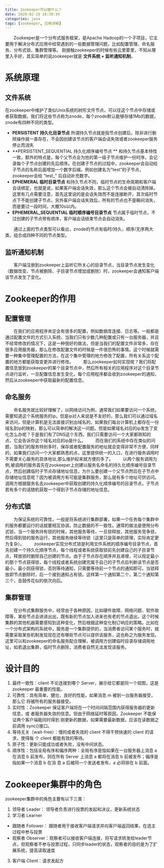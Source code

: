 ```yaml
---
title: Zookeeper可以做什么？
date: 2020-02-19 18:39:34
categories: java
tags: [zookeeper, 应用详解]
---
```

&emsp;&emsp;Zookeeper是一个分布式服务框架，是Apache Hadoop的一个子项目，它主要用于解决分布式应用中经常遇到的一些数据管理问题，比如配置管理、命名服务、分布式锁、集群管理等。
刚接触zookeeper的时候有些云里雾里，不知从哪里入手好，其实简单的说zookeeper就是 **文件系统 + 监听通知机制**。
<!--more-->
# 系统原理
## 文件系统
在zookeeper中维护了类似Unix系统的树形文件节点，可以往这个节点中存储或者获取数据，我们将这些节点称为znode，每个znode默认能够存储1Mb的数据，znode有四种不同的类型。
* **PERSISTENT 持久化目录节点** 所谓持久节点就是指节点创建后，除非进行删除操作就一直存在，不会因创建该节点的客户端会话失效或者zookeeper服务停止而消失
* **PERSISTENT\_SEQUENTIAL 持久化顺序编号节点 ** 和持久节点基本特性一致，额外的特点是，每个父节点会为他的第一级子节点维护一份时序，会记录每个子节点创建的先后顺序。在创建子节点的过程中，zookeeper会自动给子节点的名称后面增加一个数字后缀。例如创建名为"test"的子节点，zookeeper会给 "test\_" 后自动补充数字。
* **EPHEMERAL 临时目录节点** 和持久节点不同，临时节点的生命周期和客户端会话绑定，也就是说，如果客户端会话失效，那么这个节点会被自动清除掉。这里有几点需要注意，首先这里说的是会话失效而不是连接断开，其次临时节点下不能创建子节点，另外客户端会话失效后，所有的节点也不是瞬间消失，而是要过一段时间，大概10s以内。
* **EPHEMERAL_SEQUENTIAL 临时顺序编号目录节点** 节点属于临时节点，不过创建的子节点带有顺序，客户端会话结束节点会自动消失。

&emsp;&emsp;通过上面的节点类型可以看出，znode的节点有临时/持久，顺序/无序两大类，组合成四种不同的节点类型。

## 监听通知机制
&emsp;&emsp;客户端注册到zookeeper上监听它所关心的目录节点，当目录节点发生变化（数据改变、节点被删除、子目录节点增加或删除）时，zookeeper会通知客户端该节点发生了变化。

# Zookeeper的作用
## 配置管理
&emsp;&emsp;在我们的应用程序肯定会有很多的配置，例如数据库连接、日志等。一般都是通过配置文件的方式引入系统，当我们只有少数几种配置或只有一台服务器，并且不经常修改的情况下，这是一种很好的做法，但是当我们的配置文件非常多，存在很多应用服务器，那么在修改配置文件的时候是一件很恐怖的事情。这个时候就需要一种集中管理配置的方法，在这个集中管理的地方修改了配置，所有关系这个配置的地方都能获取变更并进行修改。
&emsp;&emsp;那么zookeeper如何实现呢？我们将配置信息放到zookeeper的某个目录节点中，然后所有相关的应用程序对这个目录节点进行监听，一旦配置信息发生变化，每个应用程序都会收到zookeeper的通知，然后从zookeeper中获取最新的配置信息。

## 命名服务
&emsp;&emsp;命名服务就比较好理解了，以网络访问为例，通常我们如果要访问一个系统，需要知道这个系统服务的ip，但是ip对人来说是不友好的，那么我们可以通过域名来访问，但是计算机是无法直接识别出域名的。如果我们每台计算机上都存在一份域名到ip的映射，那么可以简单的解决这一问题。但是如果域名对应的ip发生了变化怎么办呢？于是我们有了DNS这个东西，我们只需要访问一个大家都熟知的点，它会告诉你这个域名对应的ip是什么。
&emsp;&emsp;而在我们的系统中存在类似的问题，当我们的服务特别多时，保存或者配置服务的地址就会变得非常不方便，同样的，如果我们访问一个大家都熟悉的点，这里提供统一的入口，在进行服务调用时不需要关心服务的具体地址,那么维护起来就方便的多了。
&emsp;&emsp;以两个服务调用为例,被调用的服务首先在zookeeper上创建以服务名命名的持久化顺序编号目录节点，然后创建临时子节点存储地址信息，为什么要创建一个父节点然后在子节点中存储地址信息呢？因为被调用方有可能是集群服务，那么就有多个地址可供访问。调用方根据服务名去zookeeper中获取创建的持久化顺序编号的目录节点，子节点若有多个的话随机获取一个得到子节点存储的地址信息。

## 分布式锁
&emsp;&emsp;为保证系统的可靠性，一般是将系统进行集群部署，如果一个任务每个集群中的服务都要运行的话就要相互协调，防止数据的不一致性。通常的做法是使用分布式锁，当一个服务持有锁的时候，其他服务等待，一旦锁释放，其他服务竞争锁，然后得到锁的服务运行，其他服务继续等待锁（这里只是简单的原理，实际肯定更为复杂）。
&emsp;&emsp;zookeeper实现分布式锁是利用文件系统的顺序编号目录节点，首先创建一个持久化顺序节点，每个线程或者系统获取锁前先创建自己的子目录节点，释放锁时删除自己创建的节点。由于子节点存在顺序并且递增，可以规定最小的那个节点获得锁，每个线程或者系统创建完属于自己的子节点后判断该节点是否最小，最小则获得锁，否则等待通知，只需要等待前一个节点的通知即可。当锁释放即节点删除时，后一个接到通知占有锁。这样第一个通知第二个，第二个通知第三个，击鼓传花似的依次向后。

## 集群管理
&emsp;&emsp;在分布式集群服务中，经常由于各种原因，比如硬件故障、网络问题、软件故障等，某些节点会进进出出，既有新的节点加入进来也有老的节点退出，这个时候集群的其他机器需要感知到这种变化，然后根据这种变化制订响应的策略。比如在一个分布式架构的系统中，服务是一个集群提供的，当消费者访问某个服务时，就需要采取某些机制发现现在还有哪些节点可以提供该服务，这也称之为服务发现。这里可以和zookeeper的命名服务配合理解，被调用方创建临时目录存储调用地址，如若退出集群，临时节点删除，消费者自然无法发现该服务。

# 设计目的
1. 最终一致性：client 不论连接到哪个 Server，展示给它都是同一个视图，这是 zookeeper 最重要的性能。
2. 可靠性：具有简单、健壮、良好的性能，如果消息 m 被到一台服务器接受，那么它 将被所有的服务器接受。
3. 实时性：Zookeeper 保证客户端将在一个时间间隔范围内获得服务器的更新信息，或 者服务器失效的信息。但由于网络延时等原因，Zookeeper 不能保证两个客户端能同时得到 刚更新的数据，如果需要最新数据，应该在读数据之前调用 sync()接口。
4. 等待无关（wait-free）：慢的或者失效的 client 不得干预快速的 client 的请求，使得每 个 client 都能有效的等待。
5. 原子性：更新只能成功或者失败，没有中间状态。
6. 顺序性：包括全局有序和偏序两种：全局有序是指如果在一台服务器上消息 a 在消息 b 前发布，则在所有 Server 上消息 a 都将在消息 b 前被发布；偏序是指如果一个消息 b 在消 息 a 后被同一个发送者发布，a 必将排在 b 前面。

# Zookeeper集群中的角色
zookeeper集群中的角色主要有以下三类：
1. 领导者 Leader： 领导者负责进行投票的发起和决议，更新系统状态
2. 学习者 Learner
  * 跟随者 Follower： 跟随者用于接收客户端请求并向客户端返回结果，在选主过程中参与投票
  * 观察者 Observer：观察者可以接收客户端连接，将写请求转发给leader节点，但观察者不参与投票过程，只同步leader的状态，观察者的目的是为了扩展系统，提高读取速度
3. 客户端 Client：请求发起方









